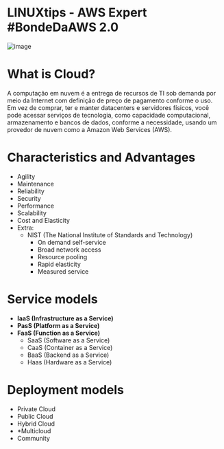 # LINUXtips - AWS Expert #BondeDaAWS 2.0

![image](https://user-images.githubusercontent.com/56324728/182739233-497e12f4-7b63-4ba8-855b-2d04512aaa10.png)

# What is Cloud?

A computação em nuvem é a entrega de recursos de TI sob demanda por meio da Internet com definição de preço de pagamento conforme o uso. Em vez de comprar, ter e manter datacenters e servidores físicos, você pode acessar serviços de tecnologia, como capacidade computacional, armazenamento e bancos de dados, conforme a necessidade, usando um provedor de nuvem como a Amazon Web Services (AWS).

# Characteristics and Advantages

- Agility
- Maintenance
- Reliability
- Security
- Performance
- Scalability
- Cost and Elasticity
- Extra:
  - NIST (The National Institute of Standards and Technology)
    - On demand self-service
    - Broad network access
    - Resource pooling
    - Rapid elasticity
    - Measured service

# Service models

- **IaaS (Infrastructure as a Service)**
- **PasS (Platform as a Service)**
- **FaaS (Function as a Service)**
  - SaaS (Software as a Service)
  - CaaS (Container as a Service)
  - BaaS (Backend as a Service)
  - Haas (Hardware as a Service)

# Deployment models

- Private Cloud
- Public Cloud
- Hybrid Cloud
- *Multicloud
- Community
